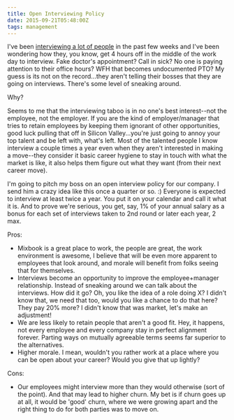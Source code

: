 ```yaml
---
title: Open Interviewing Policy
date: 2015-09-21T05:48:00Z
tags: management
---
```


I've been [interviewing a lot of people][1] in the past few weeks and I've been
wondering how they, you know, get 4 hours off in the middle of the work day to
interview. Fake doctor's appointment? Call in sick? No one is paying attention
to their office hours? WFH that becomes undocumented PTO? My guess is its not on
the record...they aren't telling their bosses that they are going on
interviews. There's some level of sneaking around.

Why?

Seems to me that the interviewing taboo is in no one's best interest--not the
employee, not the employer. If you are the kind of employer/manager that tries
to retain employees by keeping them ignorant of other opportunities, good luck
pulling that off in Silicon Valley...you're just going to annoy your top talent
and be left with, what's left. Most of the talented people I know interview a
couple times a year even when they aren't interested in making a move--they
consider it basic career hygiene to stay in touch with what the market is like,
it also helps them figure out what they want (from their next career move).

I'm going to pitch my boss on an open interview policy for our company. I send
him a crazy idea like this once a quarter or so. :) Everyone is expected to
interview at least twice a year. You put it on your calendar and call it what
it is. And to prove we're serious, you get, say, 1% of your annual salary as a
bonus for each set of interviews taken to 2nd round or later each year, 2 max.

Pros:

* Mixbook is a great place to work, the people are great, the work environment
  is awesome, I believe that will be even more apparent to employees that look
  around, and morale will benefit from folks seeing that for themselves.
* Interviews become an opportunity to improve the employee+manager relationship.
  Instead of sneaking around we can talk about the interviews. How did it go?
  Oh, you like the idea of a role doing X? I didn't know that, we need that too,
  would you like a chance to do that here? They pay 20% more? I didn't know that
  was market, let's make an adjustment!
* We are less likely to retain people that aren't a good fit. Hey, it happens,
  not every employee and every company stay in perfect alignment forever.
  Parting ways on mutually agreeable terms seems far superior to the
  alternatives.
* Higher morale. I mean, wouldn't you rather work at a place where you can be
  open about your career? Would you give that up lightly?

Cons:

* Our employees might interview more than they would otherwise (sort of the
  point). And that may lead to higher churn. My bet is if churn goes up at all,
  it would be 'good' churn, where we were growing apart and the right thing to
  do for both parties was to move on.

  [1]: http://www.mixbook.com/careers

